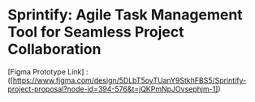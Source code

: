 # Sprintify: Agile Task Management Tool for Seamless Project Collaboration
[Figma Prototype Link] : ([https://www.figma.com/design/5DLbT5oyTUanY9StkhFBS5/Sprintify-project-proposal?node-id=394-576&t=jQKPmNpJOvsephjm-1])
